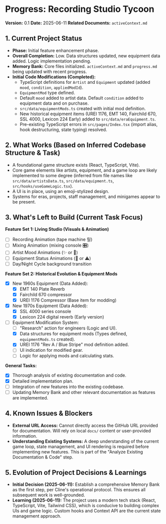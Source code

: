 # Progress: Recording Studio Tycoon

**Version:** 0.1
**Date:** 2025-06-11
**Related Documents:** `activeContext.md`

## 1. Current Project Status

*   **Phase:** Initial feature enhancement phase.
*   **Overall Completion:** Low. Data structures updated, new equipment data added. Logic implementation pending.
*   **Memory Bank:** Core files initialized. `activeContext.md` and `progress.md` being updated with recent progress.
*   **Initial Code Modifications (Completed):**
    *   TypeScript definitions for `Artist` and `Equipment` updated (added `mood`, `condition`, `appliedModId`).
    *   `EquipmentMod` type defined.
    *   Default `mood` added to artist data. Default `condition` added to equipment data and on purchase.
    *   `src/data/equipmentMods.ts` created with initial mod definition.
    *   New historical equipment items (UREI 1176, EMT 140, Fairchild 670, SSL 4000, Lexicon 224 Early) added to `src/data/eraEquipment.ts`.
    *   Pre-existing TypeScript errors in `src/pages/Index.tsx` (import alias, hook destructuring, state typing) resolved.

## 2. What Works (Based on Inferred Codebase Structure & Task)

*   A foundational game structure exists (React, TypeScript, Vite).
*   Core game elements like artists, equipment, and a game loop are likely implemented to some degree (inferred from file names like `src/data/artistsData.ts`, `src/data/equipment.ts`, `src/hooks/useGameLogic.tsx`).
*   A UI is in place, using an emoji-stylized design.
*   Systems for eras, projects, staff management, and minigames appear to be present.

## 3. What's Left to Build (Current Task Focus)

**Feature Set 1: Living Studio (Visuals & Animation)**
*   [ ] Recording Animation (tape machine 릴)
*   [ ] Mixing Animation (mixing console 🎛️)
*   [ ] Artist Mood Animations (✨ or 🎵)
*   [ ] Equipment Status Animations (💨 or ⚠️)
*   [ ] Day/Night Cycle background transition

**Feature Set 2: Historical Evolution & Equipment Mods**
*   [X] New 1960s Equipment (Data Added):
    *   [X] EMT 140 Plate Reverb
    *   [X] Fairchild 670 compressor
    *   [X] UREI 1176 Compressor (Base item for modding)
*   [X] New 1970s Equipment (Data Added):
    *   [X] SSL 4000 series console
    *   [X] Lexicon 224 digital reverb (Early version)
*   [ ] Equipment Modification System:
    *   [ ] "Research" action for engineers (Logic and UI).
    *   [X] Data structures for equipment mods (Types defined, `equipmentMods.ts` created).
    *   [X] UREI 1176 "Rev A / Blue Stripe" mod definition added.
    *   [ ] UI indication for modified gear.
    *   [ ] Logic for applying mods and calculating stats.

**General Tasks:**
*   [X] Thorough analysis of existing documentation and code.
*   [X] Detailed implementation plan.
*   [ ] Integration of new features into the existing codebase.
*   [ ] Updating Memory Bank and other relevant documentation as features are implemented.

## 4. Known Issues & Blockers

*   **External URL Access:** Cannot directly access the GitHub URL provided for documentation. Will rely on local `docs/` content or user-provided information.
*   **Understanding Existing Systems:** A deep understanding of the current game loop, state management, and UI rendering is required before implementing new features. This is part of the "Analyze Existing Documentation & Code" step.

## 5. Evolution of Project Decisions & Learnings

*   **Initial Decision (2025-06-11):** Establish a comprehensive Memory Bank as the first step, per Cline's operational protocol. This ensures all subsequent work is well-grounded.
*   **Learning (2025-06-11):** The project uses a modern tech stack (React, TypeScript, Vite, Tailwind CSS), which is conducive to building complex UIs and game logic. Custom hooks and Context API are the current state management approach.
